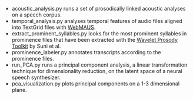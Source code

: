 - acoustic_analysis.py runs a set of prosodically linked acoustic analyses on a specch corpus.
- temporal_analysis.py analyses temporal features of audio files aligned into TextGrid files with [WebMAUS](https://clarin.phonetik.uni-muenchen.de/BASWebServices/interface/WebMAUSBasic).
- extract_prominent_syllables.py looks for the most prominent syllables in prominence files that have been extracted with the [Wavelet Prosody Toolkit](https://github.com/asuni/wavelet_prosody_toolkit) by Suni et al.
- prominence_labeler.py annotates transcripts according to the prominence files.
- run_PCA.py runs a principal component analysis, a linear transformation technique for dimensionality reduction, on the latent space of a neural speech synthesizer.
- pca_visualization.py plots principal components on a 1-3 dimensional plane.
